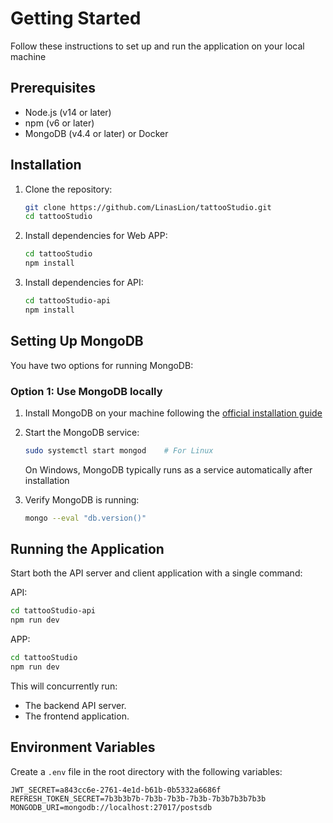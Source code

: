 # Getting Started

Follow these instructions to set up and run the application on your local machine

## Prerequisites

- Node.js (v14 or later)
- npm (v6 or later)
- MongoDB (v4.4 or later) or Docker

## Installation

1. Clone the repository:
   ```bash
   git clone https://github.com/LinasLion/tattooStudio.git
   cd tattooStudio
   ```

2. Install dependencies for Web APP:
   ```bash
   cd tattooStudio
   npm install
   ```

3. Install dependencies for API:
   ```bash
   cd tattooStudio-api
   npm install
   ```

## Setting Up MongoDB

You have two options for running MongoDB:

### Option 1: Use MongoDB locally

1. Install MongoDB on your machine following the [official installation guide](https://docs.mongodb.com/manual/installation/)
2. Start the MongoDB service:
   ```bash
   sudo systemctl start mongod    # For Linux
   ```
   On Windows, MongoDB typically runs as a service automatically after installation

3. Verify MongoDB is running:
   ```bash
   mongo --eval "db.version()"
   ```
   
## Running the Application

Start both the API server and client application with a single command:

API: 

```bash
cd tattooStudio-api
npm run dev
```

APP:

```bash
cd tattooStudio
npm run dev
```

This will concurrently run:
- The backend API server.
- The frontend application.

## Environment Variables

Create a `.env` file in the root directory with the following variables:

```
JWT_SECRET=a843cc6e-2761-4e1d-b61b-0b5332a6686f
REFRESH_TOKEN_SECRET=7b3b3b7b-7b3b-7b3b-7b3b-7b3b7b3b7b3b
MONGODB_URI=mongodb://localhost:27017/postsdb
```
